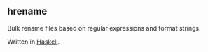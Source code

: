 ## hrename

Bulk rename files based on regular expressions and format strings.

Written in [Haskell](//haskell.org).
